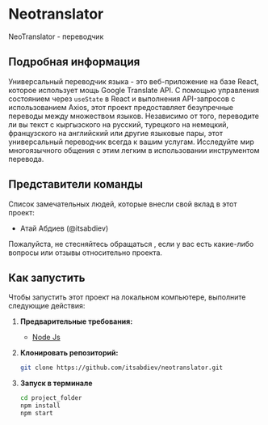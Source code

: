 # Neotranslator

NeoTranslator - переводчик 

## Подробная информация

Универсальный переводчик языка - это веб-приложение на базе React, которое использует мощь Google Translate API. С помощью управления состоянием через `useState` в React и выполнения API-запросов с использованием Axios, этот проект предоставляет безупречные переводы между множеством языков. Независимо от того, переводите ли вы текст с кыргызского на русский, турецкого на немецкий, французского на английский или другие языковые пары, этот универсальный переводчик всегда к вашим услугам. Исследуйте мир многоязычного общения с этим легким в использовании инструментом перевода.
## Представители команды

Список замечательных людей, которые внесли свой вклад в этот проект:
- Атай Абдиев (@itsabdiev)

Пожалуйста, не стесняйтесь обращаться , если у вас есть какие-либо вопросы или отзывы относительно проекта.

## Как запустить

Чтобы запустить этот проект на локальном компьютере, выполните следующие действия:

1. **Предварительные требования:**

   - [Node Js](https://nodejs.org/en)

2. **Клонировать репозиторий:**

   ```bash
   git clone https://github.com/itsabdiev/neotranslator.git

3. **Запуск в терминале**

   ```bash
   cd project_folder
   npm install
   npm start
